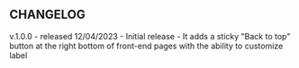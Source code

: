 CHANGELOG
--------------------------

v.1.0.0 - released 12/04/2023
	- Initial release
	- It adds a sticky  "Back to top" button at the right bottom of front-end pages with the ability to customize label